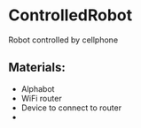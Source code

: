 # ControlledRobot
Robot controlled by cellphone

## Materials:
* Alphabot 
* WiFi router
* Device to connect to router
*
